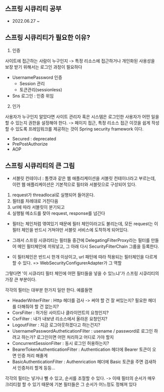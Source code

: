 ## 스프링 시큐리티 공부

- 2022.06.27 ~

## 스프링 시큐리티가 필요한 이유?

1. 인증

사이트에 접근하는 사람이 누구인지 -> 특정 리소스에 접근하거나 개인화된 사용성을 보장 받기 위해서는 로그인 과정이 필요하다
- UsernamePassword 인증
   - Session 관리
   - 토큰관리(sessionless)
- Sns 로그인 : 인증 위임


2. 인가

사용자가 누구인지 알았다면 사이트 관리자 혹은 시스템은 로그인한 사용자가 어떤 일을 할 수 있는지 권한을 설정해야 한다. -> 페이지 접근, 특정 리소스 접근
이것을 쉽게 작성할 수 있도록 프레임워크를 제공하는 것이 Spring security framework 이다.

- Secured : deprecated
- PrePostAuthorize
- AOP


## 스프링 시큐리티의 큰 그림

- 서블릿 컨테이너 : 톰캣과 같은 웹 애플리케이션을 서블릿 컨테이너라고 부르는데, 이런 웹 애플리케이션은 기본적으로 필터와 서블릿으로 구성되어 있다.

1. request가 threadlocal로 실행되어 들어온다.
2. 필터를 차례대로 거친다음
3. url에 따라 서블릿이 분기되고
4. 실행될 메소드를 찾아 request, response를 넘긴다

- 필터는 체인처럼 엮여있기 때문에 필터 체인이라고도 불리는데, 모든 request는 이 필터 체인을 반드시 거쳐야만 서블릿 서비스에 도착하게 되어있다.

- 그래서 스프링 시큐리티는 필터들 중간에 DelegatingFilterProxy라는 필터를 만들어 메인 필터체인에 끼워넣고, 그 아래 다시 SecurityFilterChain 그룹을 등록한다.
- 이 필터체인은 반드시 한개 이상이고, url 패턴에 따라 적용되는 필터체인을 다르게 할 수 있다. => WebSecurityConfigurerAdapter가 그 역할


그렇다면 '이 시큐리티 필터 체인에 어떤 필터들을 넣을 수 있느냐'가 스프링 시큐리티의 가장 큰 부분이다.

각각의 필터는 대부분 한가지 일만 한다. 예를들면
-  HeaderWriterFilter : Http 헤더를 검사 -> 써야 할 건 잘 써있는지? 필요한 헤더를 더해줘야 할 건 없는지?
- CorsFilter : 허가된 사이트나 클라이언트의 요청인지?
- CsrFilter : 내가 내보낸 리소스에서 올라온 요청인지?
- LogoutFilter : 지금 로그아웃하겠다고 하는건지?
- UsernamePasswordAutheticationFilter : usename / password로 로그인 하려고 하는가? 로그인이면 어떤 처리하고 어디로 가야 할지
- ConcurrentSessionFilter : 동시 로그인 허용하는지?
- BearerTokenAuthenticationFilter :  Authentication 헤더에 Bearer 토큰이 오면 인증 처리 해줄게
- BasicAuthenticationFilter : Authenrication 헤더에 Basic 토큰을 주면 검새하서 인증처리 할게
등등...

각각의 필터는 넣거나 뺄 수 있고, 순서를 조절할 수 있다. -> 이때 필터의 순서가 매우 크리티컬 할 수 있기 때문에 기본 필터들은 그 순서가 어느정도 정해져 있다





